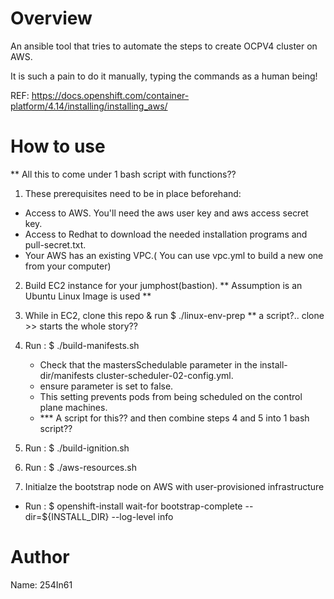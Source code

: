 Overview
========
An ansible tool that tries to automate the steps to create OCPV4 cluster on AWS.

It is such a pain to do it manually, typing the commands as a human being!

REF: https://docs.openshift.com/container-platform/4.14/installing/installing_aws/


How to use
==========

** All this to come under 1 bash script with functions??

1. These prerequisites need to be in place beforehand:
  - Access to AWS. You'll need the aws user key and aws access secret key.
  - Access to Redhat to download the needed installation programs and pull-secret.txt.
  - Your AWS has an existing VPC.( You can use vpc.yml to build a new one from your computer)

2. Build EC2 instance for your jumphost(bastion). ** Assumption is an Ubuntu Linux Image is used **

3. While in EC2, clone this repo & run $ ./linux-env-prep  ** a script?.. clone >> starts the whole story??

4. Run : $ ./build-manifests.sh
   - Check that the mastersSchedulable parameter in the install-dir/manifests cluster-scheduler-02-config.yml.
   - ensure parameter is set to false.
   - This setting prevents pods from being scheduled on the control plane machines.
   - *** A script for this?? and then combine steps 4 and 5 into 1 bash script??

5. Run : $ ./build-ignition.sh

6. Run : $ ./aws-resources.sh

11. Initialze the bootstrap node on AWS with user-provisioned infrastructure
   - Run : $ openshift-install wait-for bootstrap-complete --dir=${INSTALL_DIR} --log-level info


Author
======
Name: 254In61